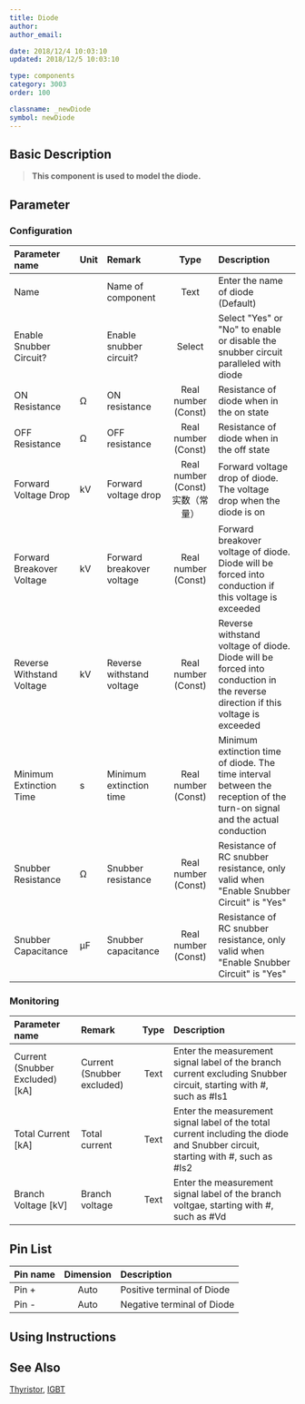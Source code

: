 ```yaml
---
title: Diode
author: 
author_email:

date: 2018/12/4 10:03:10
updated: 2018/12/5 10:03:10

type: components
category: 3003
order: 100

classname: _newDiode
symbol: newDiode
---
```

## Basic Description


> **This component is used to model the diode.**

## Parameter
### Configuration
| Parameter name | Unit | Remark | Type | Description |
| :--- | :--- | :--- | :--: | :--- |
| Name |  | Name of component | Text | Enter the name of diode (Default) |
| Enable Snubber Circuit? |  | Enable snubber circuit? | Select | Select "Yes" or "No" to enable or disable the snubber circuit paralleled with diode |
| ON Resistance | Ω | ON resistance | Real number (Const)  | Resistance of diode when in the on state |
| OFF Resistance | Ω | OFF resistance | Real number (Const) | Resistance of diode when in the off state |
| Forward Voltage Drop | kV | Forward voltage drop | Real number (Const)实数（常量） | Forward voltage drop of diode. The voltage drop when the diode is on |
| Forward Breakover Voltage | kV | Forward breakover voltage | Real number (Const) | Forward breakover voltage of diode. Diode will be forced into conduction if this voltage is exceeded |
| Reverse Withstand Voltage | kV | Reverse withstand voltage | Real number (Const) | Reverse withstand voltage of diode. Diode will be forced into conduction in the reverse direction if this voltage is exceeded |
| Minimum Extinction Time | s | Minimum extinction time | Real number (Const) | Minimum extinction time of diode. The time interval between the reception of the turn-on signal and the actual conduction |
| Snubber Resistance | Ω | Snubber resistance | Real number (Const) | Resistance of RC snubber resistance, only valid when "Enable Snubber Circuit" is "Yes" |
| Snubber Capacitance | μF | Snubber capacitance | Real number (Const) | Resistance of RC snubber resistance, only valid when "Enable Snubber Circuit" is "Yes" |

### Monitoring
| Parameter name | Remark | Type | Description |
| :--- | :--- | :--: | :--- |
| Current (Snubber Excluded) \[kA\] | Current (Snubber excluded) | Text | Enter the measurement signal label of the branch current excluding Snubber circuit, starting with #, such as #Is1 |
| Total Current \[kA\] | Total current | Text | Enter the measurement signal label of the total current including the diode and Snubber circuit, starting with #, such as #Is2 |
| Branch Voltage \[kV\] | Branch voltage | Text | Enter the measurement signal label of the branch voltgae, starting with #, such as #Vd |


## Pin List

| Pin name | Dimension | Description |
| :--- | :--:  | :--- |
| Pin + | Auto | Positive terminal of Diode |
| Pin - | Auto | Negative terminal of Diode |

## Using Instructions



## See Also

[Thyristor](comp_newThyristor.md), [IGBT](comp_newIGBT.md)
